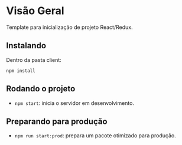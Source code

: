 # Visão Geral

Template para inicialização de projeto React/Redux.

## Instalando

Dentro da pasta client:

`npm install`

## Rodando o projeto

- `npm start`: inicia o servidor em desenvolvimento.

## Preparando para produção

- `npm run start:prod`: prepara um pacote otimizado para produção.
